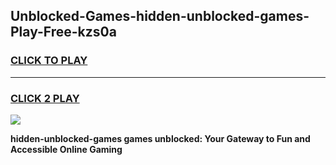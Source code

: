 
## Unblocked-Games-hidden-unblocked-games-Play-Free-kzs0a
<h3>
<a href="https://premium76.site?title=hidden-unblocked-games&ref=20A">CLICK TO PLAY</a></h3>
<hr>

<h3>
<a href="https://premium76.site?title=hidden-unblocked-games&ref=20A">CLICK 2 PLAY</a>
  
</h3>

<a href="https://premium76.site?title=hidden-unblocked-games&ref=20A"><img src="https://clearcache.store/games.png"></a>


**hidden-unblocked-games games unblocked: Your Gateway to Fun and Accessible Online Gaming**
